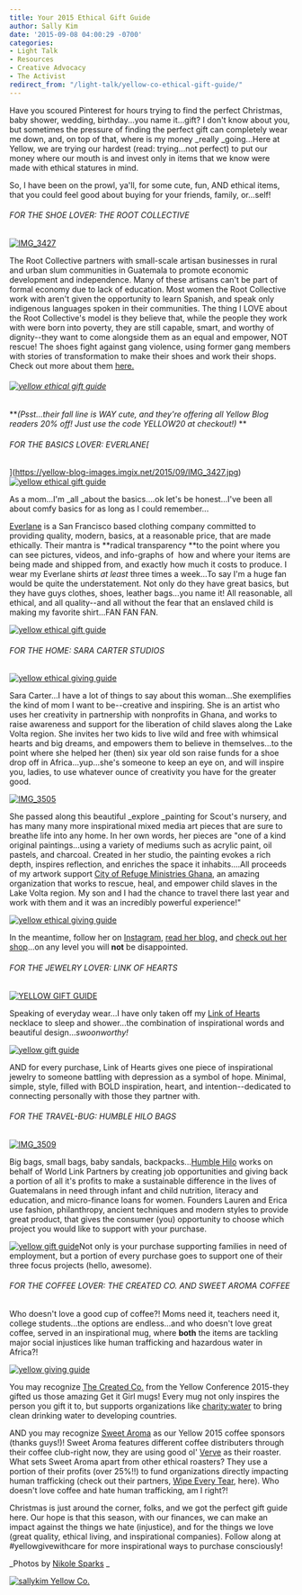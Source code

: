 ```yaml
---
title: Your 2015 Ethical Gift Guide
author: Sally Kim
date: '2015-09-08 04:00:29 -0700'
categories:
- Light Talk
- Resources
- Creative Advocacy
- The Activist
redirect_from: "/light-talk/yellow-co-ethical-gift-guide/"
---
```


Have you scoured Pinterest for hours trying to find the perfect Christmas, baby shower, wedding, birthday...you name it...gift? I don't know about you, but sometimes the pressure of finding the perfect gift can completely wear me down, and, on top of that, where is my money _really _going...Here at Yellow, we are trying our hardest (read: trying...not perfect) to put our money where our mouth is and invest only in items that we know were made with ethical statures in mind.

So, I have been on the prowl, ya'll, for some cute, fun, AND ethical items, that you could feel good about buying for your friends, family, or...self!

###### FOR THE SHOE LOVER: THE ROOT COLLECTIVE

[![IMG_3427](https://yellow-blog-images.imgix.net/2015/09/IMG_3427.jpg)](https://yellow-blog-images.imgix.net/2015/09/IMG_3427.jpg)

The Root Collective partners with small-scale artisan businesses in rural and urban slum communities in Guatemala to promote economic development and independence. Many of these artisans can't be part of formal economy due to lack of education. Most women the Root Collective work with aren't given the opportunity to learn Spanish, and speak only indigenous languages spoken in their communities. The thing I LOVE about the Root Collective's model is they believe that, while the people they work with were born into poverty, they are still capable, smart, and worthy of dignity--they want to come alongside them as an equal and empower, NOT rescue! The shoes fight against gang violence, using former gang members with stories of transformation to make their shoes and work their shops. Check out more about them [here.](http://www.therootcollective.com/)

###### [![yellow ethical gift guide](https://yellow-blog-images.imgix.net/2015/09/IMG_3420.jpg)](https://yellow-blog-images.imgix.net/2015/09/IMG_3420.jpg)

**_(Psst...their fall line is WAY cute, and they're offering all Yellow Blog readers 20% off! Just use the code YELLOW20 at checkout!)_ **

###### FOR THE BASICS LOVER: EVERLANE[  
](https://yellow-blog-images.imgix.net/2015/09/IMG_3427.jpg)[![yellow ethical gift guide](https://yellow-blog-images.imgix.net/2015/09/IMG_3430.jpg)](https://yellow-blog-images.imgix.net/2015/09/IMG_3430.jpg)

As a mom...I'm _all _about the basics....ok let's be honest...I've been all about comfy basics for as long as I could remember...

[Everlane](https://www.everlane.com/) is a San Francisco based clothing company committed to providing quality, modern, basics, at a reasonable price, that are made ethically. Their mantra is **radical transparency **to the point where you can see pictures, videos, and info-graphs of  how and where your items are being made and shipped from, and exactly how much it costs to produce. I wear my Everlane shirts _at least_ three times a week...To say I'm a huge fan would be quite the understatement. Not only do they have great basics, but they have guys clothes, shoes, leather bags...you name it! All reasonable, all ethical, and all quality--and all without the fear that an enslaved child is making my favorite shirt...FAN FAN FAN.

[![yellow ethical gift guide](https://yellow-blog-images.imgix.net/2015/09/IMG_3438.jpg)](https://yellow-blog-images.imgix.net/2015/09/IMG_3438.jpg)

###### FOR THE HOME: SARA CARTER STUDIOS

[![yellow ethical giving guide](https://yellow-blog-images.imgix.net/2015/09/IMG_3450.jpg)](https://yellow-blog-images.imgix.net/2015/09/IMG_3450.jpg)

Sara Carter...I have a lot of things to say about this woman...She exemplifies the kind of mom I want to be--creative and inspiring. She is an artist who uses her creativity in partnership with nonprofits in Ghana, and works to raise awareness and support for the liberation of child slaves along the Lake Volta region. She invites her two kids to live wild and free with whimsical hearts and big dreams, and empowers them to believe in themselves...to the point where she helped her (then) six year old son raise funds for a shoe drop off in Africa...yup...she's someone to keep an eye on, and will inspire you, ladies, to use whatever ounce of creativity you have for the greater good.

[![IMG_3505](https://yellow-blog-images.imgix.net/2015/09/IMG_35051.jpg)](https://yellow-blog-images.imgix.net/2015/09/IMG_35051.jpg)

She passed along this beautiful _explore _painting for Scout's nursery, and has many many more inspirational mixed media art pieces that are sure to breathe life into any home. In her own words, her pieces are "one of a kind original paintings...using a variety of mediums such as acrylic paint, oil pastels, and charcoal. Created in her studio, the painting evokes a rich depth, inspires reflection, and enriches the space it inhabits....All proceeds of my artwork support [City of Refuge Ministries Ghana](http://www.cityofrefugeoutreach.org/), an amazing organization that works to rescue, heal, and empower child slaves in the Lake Volta region. My son and I had the chance to travel there last year and work with them and it was an incredibly powerful experience!"

[![yellow ethical giving guide](https://yellow-blog-images.imgix.net/2015/09/IMG_3498.jpg)](https://yellow-blog-images.imgix.net/2015/09/IMG_3498.jpg)

In the meantime, follow her on [Instagram](https://instagram.com/heysarahcarter/), [read her blog,](http://www.sarahcarterstudio.com/) and [check out her shop](http://www.sarahcarterstudio.com/fine-art/)...on any level you will **not** be disappointed.

###### FOR THE JEWELRY LOVER: LINK OF HEARTS

[![YELLOW GIFT GUIDE](https://yellow-blog-images.imgix.net/2015/09/IMG_3478.jpg)](https://yellow-blog-images.imgix.net/2015/09/IMG_3478.jpg)

Speaking of everyday wear...I have only taken off my [Link of Hearts](http://www.linkofhearts.com/) necklace to sleep and shower...the combination of inspirational words and beautiful design..._swoonworthy!_

[![yellow gift guide](https://yellow-blog-images.imgix.net/2015/09/IMG_3455.jpg)](https://yellow-blog-images.imgix.net/2015/09/IMG_3455.jpg)

AND for every purchase, Link of Hearts gives one piece of inspirational jewelry to someone battling with depression as a symbol of hope. Minimal, simple, style, filled with BOLD inspiration, heart, and intention--dedicated to connecting personally with those they partner with.

###### FOR THE TRAVEL-BUG: HUMBLE HILO BAGS

[![IMG_3509](https://yellow-blog-images.imgix.net/2015/09/IMG_35091.jpg)](https://yellow-blog-images.imgix.net/2015/09/IMG_35091.jpg)

Big bags, small bags, baby sandals, backpacks...[Humble Hilo](http://humblehilo.com/pages/projects-we-support) works on behalf of World Link Partners by creating job opportunities and giving back a portion of all it's profits to make a sustainable difference in the lives of Guatemalans in need through infant and child nutrition, literacy and education, and micro-finance loans for women. Founders Lauren and Erica use fashion, philanthropy, ancient techniques and modern styles to provide great product, that gives the consumer (you) opportunity to choose which project you would like to support with your purchase.

[![yellow gift guide](https://yellow-blog-images.imgix.net/2015/09/IMG_3447.jpg)](https://yellow-blog-images.imgix.net/2015/09/IMG_3447.jpg)Not only is your purchase supporting families in need of employment, but a portion of every purchase goes to support one of their three focus projects (hello, awesome).

###### FOR THE COFFEE LOVER: THE CREATED CO. AND SWEET AROMA COFFEE

Who doesn't love a good cup of coffee?! Moms need it, teachers need it, college students...the options are endless...and who doesn't love great coffee, served in an inspirational mug, where **both** the items are tackling major social injustices like human trafficking and hazardous water in Africa?!

[![yellow giving guide](https://yellow-blog-images.imgix.net/2015/09/tuesday.jpg)](https://yellow-blog-images.imgix.net/2015/09/tuesday.jpg)

You may recognize [The Created Co.](http://thecreated.co/) from the Yellow Conference 2015-they gifted us those amazing Get it Girl mugs! Every mug not only inspires the person you gift it to, but supports organizations like [charity:water](http://www.charitywater.org/) to bring clean drinking water to developing countries.

AND you may recognize [Sweet Aroma](http://www.sweetaromacoffee.org/#subscribe) as our Yellow 2015 coffee sponsors (thanks guys!)! Sweet Aroma features different coffee distributers through their coffee club-right now, they are using good ol' [Verve](http://www.vervecoffeeroasters.com/) as their roaster. What sets Sweet Aroma apart from other ethical roasters? They use a portion of their profits (over 25%!!) to fund organizations directly impacting human trafficking (check out their partners, [Wipe Every Tear](http://www.wipeeverytear.org/), here). Who doesn't love coffee and hate human trafficking, am I right?!

Christmas is just around the corner, folks, and we got the perfect gift guide here. Our hope is that this season, with our finances, we can make an impact against the things we hate (injustice), and for the things we love (great quality, ethical living, and inspirational companies). Follow along at #yellowgivewithcare for more inspirational ways to purchase consciously!

_Photos by [Nikole Sparks](http://cargocollective.com/nikolesparks) _

[![sallykim Yellow Co.](https://yellow-blog-images.imgix.net/2015/07/sallykim.jpg)](http://lettersfromamister.tumblr.com/)
